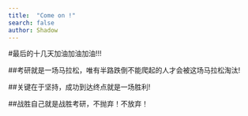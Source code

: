```yaml
---
title:  "Come on !"
search: false
author: Shadow
---
```

#最后的十几天加油加油加油!!!

##考研就是一场马拉松，唯有半路跌倒不能爬起的人才会被这场马拉松淘汰!

##关键在于坚持，成功到达终点就是一场胜利!

##战胜自己就是战胜考研，不抛弃！不放弃！

